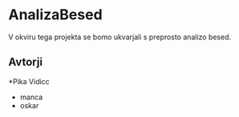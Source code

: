 # AnalizaBesed

V okviru tega projekta se bomo ukvarjali s preprosto analizo besed.

## Avtorji

*Pika Vidicc
* manca
* oskar